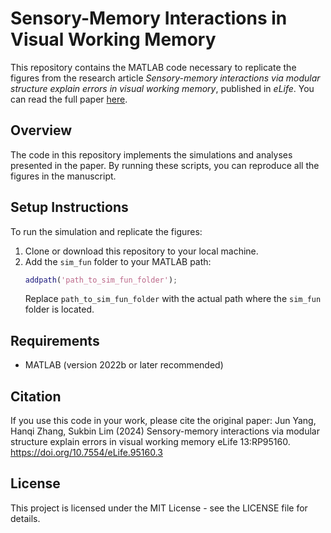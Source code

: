 # Sensory-Memory Interactions in Visual Working Memory

This repository contains the MATLAB code necessary to replicate the figures from the research article _Sensory-memory interactions via modular structure explain errors in visual working memory_, published in *eLife*. You can read the full paper [here](https://elifesciences.org/reviewed-preprints/95160).

## Overview
The code in this repository implements the simulations and analyses presented in the paper. By running these scripts, you can reproduce all the figures in the manuscript.

## Setup Instructions

To run the simulation and replicate the figures:
1. Clone or download this repository to your local machine.
2. Add the `sim_fun` folder to your MATLAB path:
   ```matlab
   addpath('path_to_sim_fun_folder');
   ```
   Replace `path_to_sim_fun_folder` with the actual path where the `sim_fun` folder is located.

## Requirements

- MATLAB (version 2022b or later recommended)

## Citation

If you use this code in your work, please cite the original paper: Jun Yang, Hanqi Zhang, Sukbin Lim (2024) Sensory-memory interactions via modular structure explain errors in visual working memory eLife 13:RP95160. https://doi.org/10.7554/eLife.95160.3

## License

This project is licensed under the MIT License - see the LICENSE file for details.
